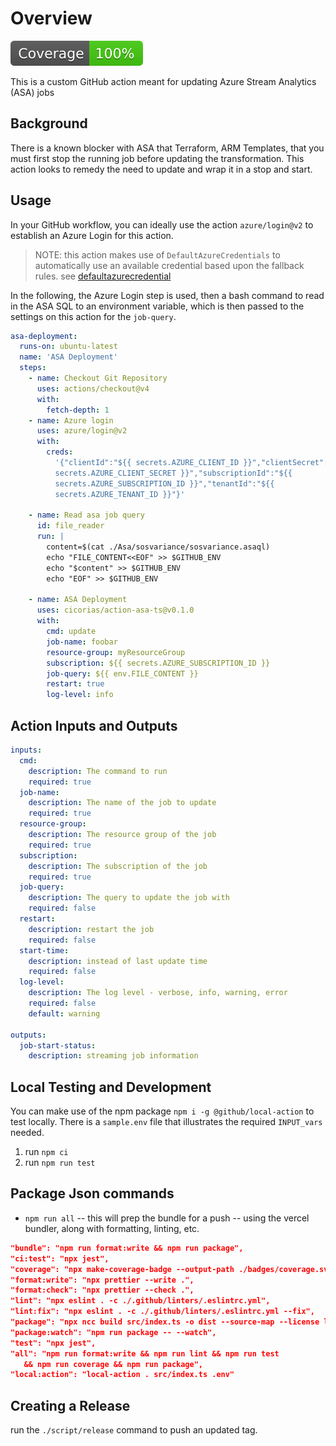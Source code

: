# Overview

[![coverage](badges/coverage.svg)](https://github.com/cicorias/action-asa-ts/actions/workflows/action-asa-ci.yml)

This is a custom GitHub action meant for updating Azure Stream Analytics (ASA)
jobs

## Background

There is a known blocker with ASA that Terraform, ARM Templates, that you must
first stop the running job before updating the transformation. This action looks
to remedy the need to update and wrap it in a stop and start.

## Usage

In your GitHub workflow, you can ideally use the action `azure/login@v2` to
establish an Azure Login for this action.

> NOTE: this action makes use of `DefaultAzureCredentials` to automatically use
> an available credential based upon the fallback rules. see
> [defaultazurecredential](https://learn.microsoft.com/en-us/azure/developer/javascript/sdk/authentication/overview#sequence-of-selecting-authentication-methods-when-using-defaultazurecredential)

In the following, the Azure Login step is used, then a bash command to read in
the ASA SQL to an environment variable, which is then passed to the settings on
this action for the `job-query`.

```yaml
asa-deployment:
  runs-on: ubuntu-latest
  name: 'ASA Deployment'
  steps:
    - name: Checkout Git Repository
      uses: actions/checkout@v4
      with:
        fetch-depth: 1
    - name: Azure login
      uses: azure/login@v2
      with:
        creds:
          '{"clientId":"${{ secrets.AZURE_CLIENT_ID }}","clientSecret":"${{
          secrets.AZURE_CLIENT_SECRET }}","subscriptionId":"${{
          secrets.AZURE_SUBSCRIPTION_ID }}","tenantId":"${{
          secrets.AZURE_TENANT_ID }}"}'

    - name: Read asa job query
      id: file_reader
      run: |
        content=$(cat ./Asa/sosvariance/sosvariance.asaql)
        echo "FILE_CONTENT<<EOF" >> $GITHUB_ENV
        echo "$content" >> $GITHUB_ENV
        echo "EOF" >> $GITHUB_ENV

    - name: ASA Deployment
      uses: cicorias/action-asa-ts@v0.1.0
      with:
        cmd: update
        job-name: foobar
        resource-group: myResourceGroup
        subscription: ${{ secrets.AZURE_SUBSCRIPTION_ID }}
        job-query: ${{ env.FILE_CONTENT }}
        restart: true
        log-level: info
```

## Action Inputs and Outputs

```yaml
inputs:
  cmd:
    description: The command to run
    required: true
  job-name:
    description: The name of the job to update
    required: true
  resource-group:
    description: The resource group of the job
    required: true
  subscription:
    description: The subscription of the job
    required: true
  job-query:
    description: The query to update the job with
    required: false
  restart:
    description: restart the job
    required: false
  start-time:
    description: instead of last update time
    required: false
  log-level:
    description: The log level - verbose, info, warning, error
    required: false
    default: warning

outputs:
  job-start-status:
    description: streaming job information
```

## Local Testing and Development

You can make use of the npm package `npm i -g @github/local-action` to test
locally. There is a `sample.env` file that illustrates the required `INPUT_vars`
needed.

1. run `npm ci`
1. run `npm run test`

## Package Json commands

- `npm run all` -- this will prep the bundle for a push -- using the vercel
  bundler, along with formatting, linting, etc.

```json
"bundle": "npm run format:write && npm run package",
"ci:test": "npx jest",
"coverage": "npx make-coverage-badge --output-path ./badges/coverage.svg",
"format:write": "npx prettier --write .",
"format:check": "npx prettier --check .",
"lint": "npx eslint . -c ./.github/linters/.eslintrc.yml",
"lint:fix": "npx eslint . -c ./.github/linters/.eslintrc.yml --fix",
"package": "npx ncc build src/index.ts -o dist --source-map --license licenses.txt",
"package:watch": "npm run package -- --watch",
"test": "npx jest",
"all": "npm run format:write && npm run lint && npm run test
   && npm run coverage && npm run package",
"local:action": "local-action . src/index.ts .env"
```

## Creating a Release

run the `./script/release` command to push an updated tag.
